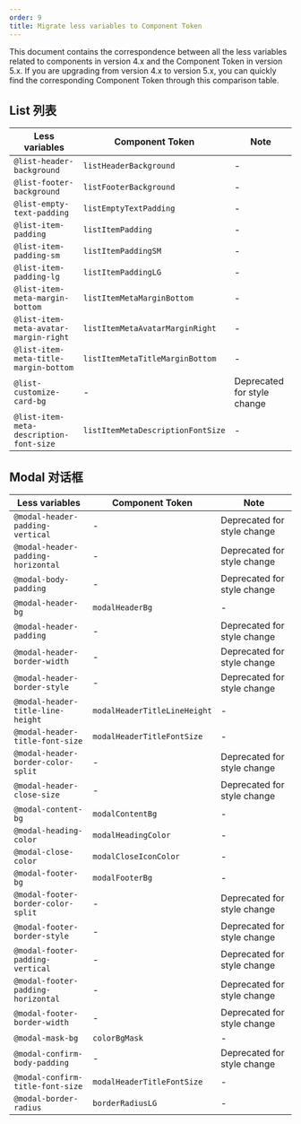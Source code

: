 ```yaml
---
order: 9
title: Migrate less variables to Component Token
---
```


This document contains the correspondence between all the less variables related to components in version 4.x and the Component Token in version 5.x. If you are upgrading from version 4.x to version 5.x, you can quickly find the corresponding Component Token through this comparison table.

<Alert message="Note: There are still some less variables that do not have a corresponding Component Token, and these variables have been deprecated in version 5.x."></Alert>

## List 列表

<!-- prettier-ignore -->
| Less variables | Component Token | Note |
| --- | --- | --- |
| `@list-header-background` | `listHeaderBackground` | - |
| `@list-footer-background` | `listFooterBackground` | - |
| `@list-empty-text-padding` | `listEmptyTextPadding` | - |
| `@list-item-padding` | `listItemPadding` | - |
| `@list-item-padding-sm` | `listItemPaddingSM` | - |
| `@list-item-padding-lg` | `listItemPaddingLG` | - |
| `@list-item-meta-margin-bottom` | `listItemMetaMarginBottom` | - |
| `@list-item-meta-avatar-margin-right` | `listItemMetaAvatarMarginRight` | - |
| `@list-item-meta-title-margin-bottom` | `listItemMetaTitleMarginBottom` | - |
| `@list-customize-card-bg` | - | Deprecated for style change |
| `@list-item-meta-description-font-size` | `listItemMetaDescriptionFontSize` | - |

## Modal 对话框

<!-- prettier-ignore -->
| Less variables | Component Token | Note |
| --- | --- | --- |
| `@modal-header-padding-vertical` | - | Deprecated for style change |
| `@modal-header-padding-horizontal` | - | Deprecated for style change |
| `@modal-body-padding` | - | Deprecated for style change |
| `@modal-header-bg` | `modalHeaderBg` | - |
| `@modal-header-padding` | - | Deprecated for style change |
| `@modal-header-border-width` | - | Deprecated for style change |
| `@modal-header-border-style` | - | Deprecated for style change |
| `@modal-header-title-line-height` | `modalHeaderTitleLineHeight` | - |
| `@modal-header-title-font-size` | `modalHeaderTitleFontSize` | - |
| `@modal-header-border-color-split` | - | Deprecated for style change |
| `@modal-header-close-size` | - | Deprecated for style change |
| `@modal-content-bg` | `modalContentBg` | - |
| `@modal-heading-color` | `modalHeadingColor` | - |
| `@modal-close-color` | `modalCloseIconColor` | - |
| `@modal-footer-bg` | `modalFooterBg` | - |
| `@modal-footer-border-color-split` | - | Deprecated for style change |
| `@modal-footer-border-style` | - | Deprecated for style change |
| `@modal-footer-padding-vertical` | - | Deprecated for style change |
| `@modal-footer-padding-horizontal` | - | Deprecated for style change |
| `@modal-footer-border-width` | - | Deprecated for style change |
| `@modal-mask-bg` | `colorBgMask` | - |
| `@modal-confirm-body-padding` | - | Deprecated for style change |
| `@modal-confirm-title-font-size` | `modalHeaderTitleFontSize` | - |
| `@modal-border-radius` | `borderRadiusLG` | - |
